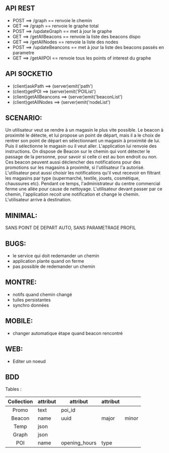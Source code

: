 API REST
-------
- POST ==> /graph == renvoie le chemin
- GET ==> /graph == renvoie le graphe total
- POST ==> /updateGraph == met à jour le graphe
- GET ==> /getAllBeacons == renvoie la liste des beacons dispo
- GET ==> /getAllNodes == renvoie la liste des nodes
- POST ==> /updateBeancons == met à jour la liste des beacons passés en parametre
- GET ==> /getAllPOI == renvoie tous les points of interest du graphe

API SOCKETIO
------------
- (client)askPath ==> (server)emit('path')
- (client)getPOI ==> (server)emit('POIList')
- (client)getAllBeancons ==> (server)emit('beaconList')
- (client)getAllNodes ==> (server)emit('nodeList')




SCENARIO:
--------
Un utilisateur veut se rendre à un magasin le plus vite possible. 
Le beacon à proximité le détecte, et lui propose un point de départ, mais il a le choix
de rentrer son point de départ en sélectionnant un magasin à proximité de lui.
Puis il sélectionne le magasin ou il veut aller.
L'application lui renvoie des instructions. On dispose de Beacon sur le chemin  qui vont détecter
le passage de la personne, pour savoir si celle ci est au bon endroit ou non. Ces beacon peuvent aussi déclencher
des notifications pour des promotions sur les magasins à proximité, si l'utilisateur l'a autorisé.
L'utilisateur peut aussi choisir les notifications qu'il veut recevoir en filtrant les magasins par type
(supermarché, textile, jouets, cosmétique, chaussures etc).
Pendant ce temps, l'administrateur du centre commercial ferme une allée pour cause de nettoyage.
L'utilisateur devant passer par ce chemin, l'application recoit une notification et change le chemin.
L'utilisateur arrive à destination.

MINIMAL:
-------
SANS POINT DE DEPART AUTO,
SANS PARAMETRAGE PROFIL

BUGS:
-----
- le service qui doit redemander un chemin
- application plante quand on ferme
- pas possible de redemander un chemin

MONTRE:
------
- notifs quand chemin changé
- tuiles persistantes
- synchro données

MOBILE:
-------
- changer automatique étape quand beacon rencontré

WEB:
-----
- Editer un noeud

BDD
---
Tables :

|   Collection  | attribut | attribut      | attribut     |         |
|:-------------:|----------|---------------|--------------|---------|
| Promo         |   text   |  poi_id       |              |         |
| Beacon        |   name   |   uuid        |  major       |   minor |
| Temp          |   json   |               |              |         |
| Graph         |   json   |               |              |         |
|   POI         |   name   | opening_hours |   type       |         |
